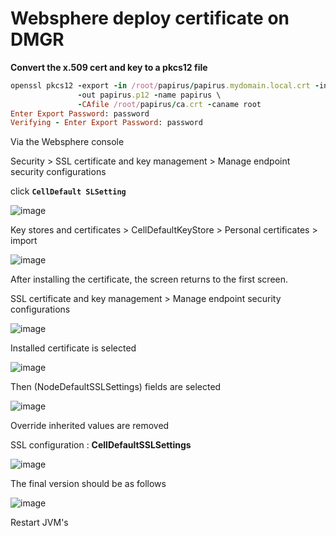 # Websphere deploy certificate on DMGR

**Convert the x.509 cert and key to a pkcs12 file**
```ruby
openssl pkcs12 -export -in /root/papirus/papirus.mydomain.local.crt -inkey /root/papirus/papirus.mydomain.local.rsa \
               -out papirus.p12 -name papirus \
               -CAfile /root/papirus/ca.crt -caname root
Enter Export Password: password
Verifying - Enter Export Password: password
```
Via the Websphere console

Security > SSL certificate and key management > Manage endpoint security configurations 

click **`CellDefault SLSetting`**

![image](https://user-images.githubusercontent.com/3519706/81495775-69cfff00-92bb-11ea-92e4-982e10592c0c.png)

Key stores and certificates > CellDefaultKeyStore > Personal certificates > import

![image](https://user-images.githubusercontent.com/3519706/81495858-0eead780-92bc-11ea-92f1-3be690f6de32.png)

After installing the certificate, the screen returns to the first screen.

SSL certificate and key management > Manage endpoint security configurations

![image](https://user-images.githubusercontent.com/3519706/81495775-69cfff00-92bb-11ea-92e4-982e10592c0c.png)

Installed certificate is selected

![image](https://user-images.githubusercontent.com/3519706/81495927-91739700-92bc-11ea-8775-9f43f5ec39d6.png)

Then (NodeDefaultSSLSettings) fields are selected

![image](https://user-images.githubusercontent.com/3519706/81496008-1a8ace00-92bd-11ea-9546-778044c67fc0.png)

Override inherited values are removed

SSL configuration :  **CellDefaultSSLSettings**

![image](https://user-images.githubusercontent.com/3519706/81496069-8bca8100-92bd-11ea-9944-8d6589db0bca.png)

The final version should be as follows

![image](https://user-images.githubusercontent.com/3519706/81496091-a4d33200-92bd-11ea-85ec-9293903ee281.png)

Restart JVM's